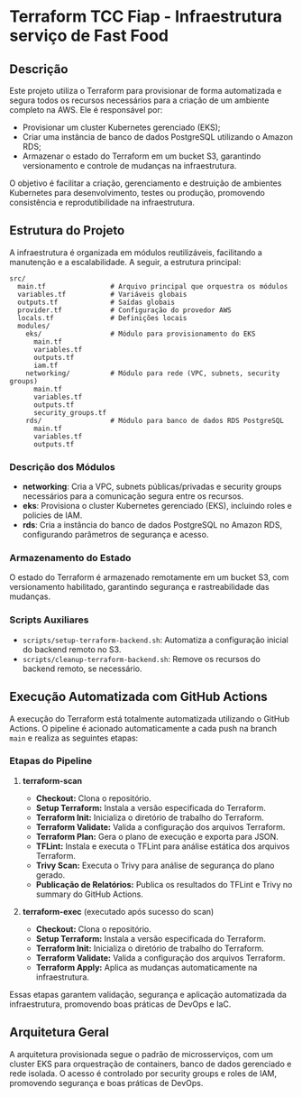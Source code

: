 # Terraform TCC Fiap - Infraestrutura serviço de Fast Food

## Descrição

Este projeto utiliza o Terraform para provisionar de forma automatizada e segura todos os recursos necessários para a criação de um ambiente completo na AWS. Ele é responsável por:

* Provisionar um cluster Kubernetes gerenciado (EKS);
* Criar uma instância de banco de dados PostgreSQL utilizando o Amazon RDS;
* Armazenar o estado do Terraform em um bucket S3, garantindo versionamento e controle de mudanças na infraestrutura.

O objetivo é facilitar a criação, gerenciamento e destruição de ambientes Kubernetes para desenvolvimento, testes ou produção, promovendo consistência e reprodutibilidade na infraestrutura.

## Estrutura do Projeto

A infraestrutura é organizada em módulos reutilizáveis, facilitando a manutenção e a escalabilidade. A seguir, a estrutura principal:

```
src/
  main.tf                # Arquivo principal que orquestra os módulos
  variables.tf           # Variáveis globais
  outputs.tf             # Saídas globais
  provider.tf            # Configuração do provedor AWS
  locals.tf              # Definições locais
  modules/
    eks/                 # Módulo para provisionamento do EKS
      main.tf
      variables.tf
      outputs.tf
      iam.tf
    networking/          # Módulo para rede (VPC, subnets, security groups)
      main.tf
      variables.tf
      outputs.tf
      security_groups.tf
    rds/                 # Módulo para banco de dados RDS PostgreSQL
      main.tf
      variables.tf
      outputs.tf
```

### Descrição dos Módulos

- **networking**: Cria a VPC, subnets públicas/privadas e security groups necessários para a comunicação segura entre os recursos.
- **eks**: Provisiona o cluster Kubernetes gerenciado (EKS), incluindo roles e policies de IAM.
- **rds**: Cria a instância do banco de dados PostgreSQL no Amazon RDS, configurando parâmetros de segurança e acesso.

### Armazenamento do Estado

O estado do Terraform é armazenado remotamente em um bucket S3, com versionamento habilitado, garantindo segurança e rastreabilidade das mudanças.

### Scripts Auxiliares

- `scripts/setup-terraform-backend.sh`: Automatiza a configuração inicial do backend remoto no S3.
- `scripts/cleanup-terraform-backend.sh`: Remove os recursos do backend remoto, se necessário.

## Execução Automatizada com GitHub Actions

A execução do Terraform está totalmente automatizada utilizando o GitHub Actions. O pipeline é acionado automaticamente a cada push na branch `main` e realiza as seguintes etapas:

### Etapas do Pipeline

1. **terraform-scan**
   - **Checkout:** Clona o repositório.
   - **Setup Terraform:** Instala a versão especificada do Terraform.
   - **Terraform Init:** Inicializa o diretório de trabalho do Terraform.
   - **Terraform Validate:** Valida a configuração dos arquivos Terraform.
   - **Terraform Plan:** Gera o plano de execução e exporta para JSON.
   - **TFLint:** Instala e executa o TFLint para análise estática dos arquivos Terraform.
   - **Trivy Scan:** Executa o Trivy para análise de segurança do plano gerado.
   - **Publicação de Relatórios:** Publica os resultados do TFLint e Trivy no summary do GitHub Actions.

2. **terraform-exec** (executado após sucesso do scan)
   - **Checkout:** Clona o repositório.
   - **Setup Terraform:** Instala a versão especificada do Terraform.
   - **Terraform Init:** Inicializa o diretório de trabalho do Terraform.
   - **Terraform Validate:** Valida a configuração dos arquivos Terraform.
   - **Terraform Apply:** Aplica as mudanças automaticamente na infraestrutura.

Essas etapas garantem validação, segurança e aplicação automatizada da infraestrutura, promovendo boas práticas de DevOps e IaC.

## Arquitetura Geral

A arquitetura provisionada segue o padrão de microsserviços, com um cluster EKS para orquestração de containers, banco de dados gerenciado e rede isolada. O acesso é controlado por security groups e roles de IAM, promovendo segurança e boas práticas de DevOps.
